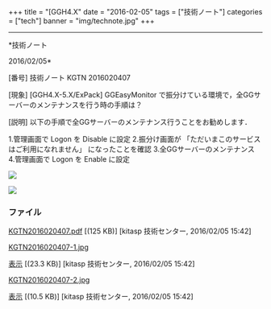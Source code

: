 ﻿+++
title = "[GGH4.X"
date = "2016-02-05"
tags = ["技術ノート"]
categories = ["tech"]
banner = "img/technote.jpg"
+++

-----------------------------------------------------------------------------------------------------------------------------

*技術ノート

2016/02/05*


[番号]
技術ノート KGTN 2016020407

[現象]
[GGH4.X-5.X/ExPack] GGEasyMonitor
で振分けている環境で，全GGサーバーのメンテナンスを行う時の手順は？

[説明]
以下の手順で全GGサーバーのメンテナンス行うことをお勧めします．

1.管理画面で Logon を Disable に設定
2.振分け画面が 「ただいまこのサービスはご利用になれません」
になったことを確認
3.全GGサーバーのメンテナンス
4.管理画面で Logon を Enable に設定

![](http://techreport.kitasp.net/attachments/download/2480/KGTN2016020407-1.jpg)

![](http://techreport.kitasp.net/attachments/download/2481/KGTN2016020407-2.jpg)


### ファイル

 
 


[KGTN2016020407.pdf](http://techreport.kitasp.net/attachments/download/2479/KGTN2016020407.pdf)
 [(125 KB)] [kitasp 技術センター, 2016/02/05
15:42]

[KGTN2016020407-1.jpg](http://techreport.kitasp.net/attachments/download/2480/KGTN2016020407-1.jpg)

[表示](http://techreport.kitasp.net/attachments/2480/KGTN2016020407-1.jpg "表示")
 [(23.3 KB)] [kitasp 技術センター, 2016/02/05
15:42]

[KGTN2016020407-2.jpg](http://techreport.kitasp.net/attachments/download/2481/KGTN2016020407-2.jpg)

[表示](http://techreport.kitasp.net/attachments/2481/KGTN2016020407-2.jpg "表示")
 [(10.5 KB)] [kitasp 技術センター, 2016/02/05
15:42]


 


 

